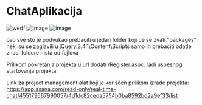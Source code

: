 # ChatAplikacija
![wedf](https://github.com/dpanttic/ChatAplikacija/assets/93747201/b839f29f-d354-4c83-9a1c-5436ae11a503)
![image](https://github.com/dpanttic/ChatAplikacija/assets/93747201/fb9fb8fc-2966-4bbb-afdb-cc803d7b2d73)
![image](https://github.com/dpanttic/ChatAplikacija/assets/93747201/b1622e02-d61d-456d-a7d8-4c22ace97da1)

ovo sve sto je podvukao prebaciti u jedan folder koji ce se zvati "packages"
neki su se zaglavili u jQuery.3.4.1\Content\Scripts
samo ih prebaciti odatle
znaci foldere nista od fajlova

Prilikom pokretanja projekta u url dodati /Register.aspx, radi uspesnog startovanja projekta.


Link za project management alat koji je korišćen prilikom izrade projekta:
https://app.asana.com/read-only/real-time-chat/455179567990057/4d1dc82ceda5754b0ba8592bd2a9ef33/list
